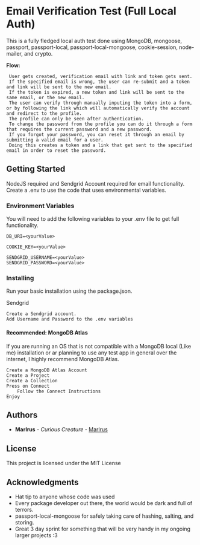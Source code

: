 # Email Verification Test (Full Local Auth)

This is a fully fledged local auth test done using MongoDB, mongoose, passport, passport-local, passport-local-mongoose, cookie-session, node-mailer, and crypto.

**Flow:**

```
 User gets created, verification email with link and token gets sent. 
 If the specified email is wrong, the user can re-submit and a token and link will be sent to the new email. 
 If the token is expired, a new token and link will be sent to the same email, or the new email. 
 The user can verify through manually inputing the token into a form, or by following the link which will automatically verify the account and redirect to the profile. 
 The profile can only be seen after authentication. 
 To change the password from the profile you can do it through a form that requires the current password and a new password. 
 If you forgot your password, you can reset it through an email by submitting a valid email for a user. 
 Doing this creates a token and a link that get sent to the specified email in order to reset the password.
```

## Getting Started

NodeJS required and Sendgrid Account required for email functionality. Create a .env to use the code that uses environmental variables.

### Environment Variables

You will need to add the following variables to your .env file to get full functionality. 

```
DB_URI=<yourValue>

COOKIE_KEY=<yourValue>

SENDGRID_USERNAME=<yourValue>
SENDGRID_PASSWORD=<yourValue>
```

### Installing

Run your basic installation using the package.json. 

Sendgrid

```
Create a Sendgrid account.
Add Username and Password to the .env variables

```

#### Recommended: MongoDB Atlas

If you are running an OS that is not compatible with a MongoDB local (Like me) installation or ar planning to use any test app in general over the internet, I highly recommend MongoDB Atlas. 

```
Create a MongoDB Atlas Account
Create a Project
Create a Collection
Press on Connect
    Follow the Connect Instructions
Enjoy
```

## Authors

* **Marlrus** - *Curious Creature* - [Marlrus](https://github.com/Marlrus)

## License

This project is licensed under the MIT License

## Acknowledgments

* Hat tip to anyone whose code was used
* Every package developer out there, the world would be dark and full of terrors.
* passport-local-mongoose for safely taking care of hashing, salting, and storing.
* Great 3 day sprint for something that will be very handy in my ongoing larger projects :3
